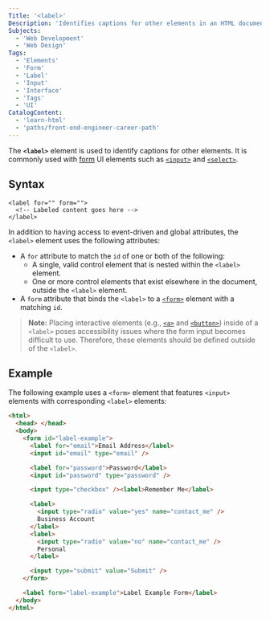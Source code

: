 ```yaml
---
Title: '<label>'
Description: 'Identifies captions for other elements in an HTML document.'
Subjects:
  - 'Web Development'
  - 'Web Design'
Tags:
  - 'Elements'
  - 'Form'
  - 'Label'
  - 'Input'
  - 'Interface'
  - 'Tags'
  - 'UI'
CatalogContent:
  - 'learn-html'
  - 'paths/front-end-engineer-career-path'
---
```


The **`<label>`** element is used to identify captions for other elements. It is commonly used with [form](https://www.codecademy.com/resources/docs/html/forms) UI elements such as [`<input>`](https://www.codecademy.com/resources/docs/html/elements/input/input.md) and [`<select>`](https://www.codecademy.com/resources/docs/html/elements/select).

## Syntax

```pseudo
<label for="" form="">
  <!-- Labeled content goes here -->
</label>
```

In addition to having access to event-driven and global attributes, the `<label>` element uses the following attributes:

- A `for` attribute to match the `id` of one or both of the following:
  - A single, valid control element that is nested within the `<label>` element.
  - One or more control elements that exist elsewhere in the document, outside the `<label>` element.
- A `form` attribute that binds the `<label>` to a [`<form>`](https://www.codecademy.com/resources/docs/html/elements/form) element with a matching `id`.

> **Note:** Placing interactive elements (e.g., [`<a>`](https://www.codecademy.com/resources/docs/html/elements/a) and [`<button>`](https://www.codecademy.com/resources/docs/html/elements/button)) inside of a `<label>` poses accessibility issues where the form input becomes difficult to use. Therefore, these elements should be defined outside of the `<label>`.

## Example

The following example uses a `<form>` element that features `<input>` elements with corresponding `<label>` elements:

```html
<html>
  <head> </head>
  <body>
    <form id="label-example">
      <label for="email">Email Address</label>
      <input id="email" type="email" />

      <label for="password">Password</label>
      <input id="password" type="password" />

      <input type="checkbox" /><label>Remember Me</label>

      <label>
        <input type="radio" value="yes" name="contact_me" />
        Business Account
      </label>
      <label>
        <input type="radio" value="no" name="contact_me" />
        Personal
      </label>

      <input type="submit" value="Submit" />
    </form>

    <label form="label-example">Label Example Form</label>
  </body>
</html>
```

